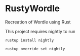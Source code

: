 # RustyWordle
Recreation of Wordle using Rust

This project requires nightly to run

```rustup install nightly```

```rustup override set nightly```
